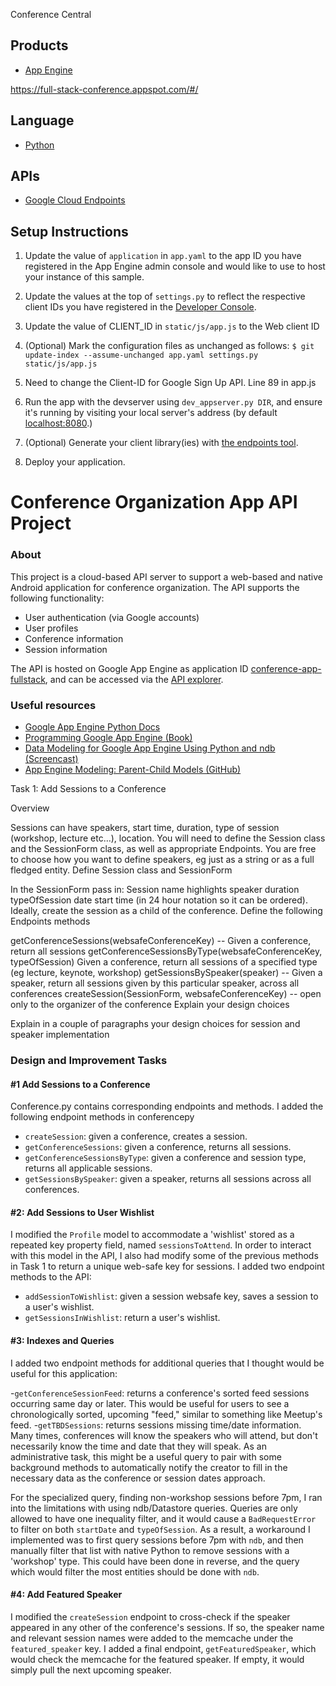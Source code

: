 Conference Central 

## Products
- [App Engine][1]

https://full-stack-conference.appspot.com/#/
## Language
- [Python][2]

## APIs
- [Google Cloud Endpoints][3]

## Setup Instructions
1. Update the value of `application` in `app.yaml` to the app ID you
   have registered in the App Engine admin console and would like to use to host
   your instance of this sample.
2. Update the values at the top of `settings.py` to
   reflect the respective client IDs you have registered in the
   [Developer Console][4].
3. Update the value of CLIENT_ID in `static/js/app.js` to the Web client ID
4. (Optional) Mark the configuration files as unchanged as follows:
   `$ git update-index --assume-unchanged app.yaml settings.py static/js/app.js`
5. Need to change the Client-ID for Google Sign Up API. 
Line 89 in app.js

1. Run the app with the devserver using `dev_appserver.py DIR`, and ensure it's running by visiting your local server's address (by default [localhost:8080][5].)
1. (Optional) Generate your client library(ies) with [the endpoints tool][6].
1. Deploy your application.



# Conference Organization App API Project

### About

This project is a cloud-based API server to support a web-based and native Android application for conference organization.  The API supports the following functionality:

- User authentication (via Google accounts)
- User profiles
- Conference information
- Session information

The API is hosted on Google App Engine as application ID [conference-app-fullstack](https://conference-app-fullstack.appspot.com/#/), and can be accessed via the [API explorer](https://apis-explorer.appspot.com/apis-explorer/?base=https://conference-app-fullstack.appspot.com/_ah/api#p/).


### Useful resources
- [Google App Engine Python Docs](https://cloud.google.com/appengine/docs/python/)
- [Programming Google App Engine (Book)](http://www.amazon.com/Programming-Google-App-Engine-Sanderson/dp/144939826X)
- [Data Modeling for Google App Engine Using Python and ndb (Screencast)](https://www.youtube.com/watch?v=xZsxWn58pS0)
- [App Engine Modeling: Parent-Child Models (GitHub)](https://github.com/GoogleCloudPlatform/appengine-modeling-ndb/blob/master/parent_child_models.py)

Task 1: Add Sessions to a Conference

Overview

Sessions can have speakers, start time, duration, type of session (workshop, lecture etc…), location. You will need to define the Session class and the SessionForm class, as well as appropriate Endpoints.
You are free to choose how you want to define speakers, eg just as a string or as a full fledged entity.
Define Session class and SessionForm

In the SessionForm pass in:
Session name
highlights
speaker
duration
typeOfSession
date
start time (in 24 hour notation so it can be ordered).
Ideally, create the session as a child of the conference.
Define the following Endpoints methods

getConferenceSessions(websafeConferenceKey) -- Given a conference, return all sessions
getConferenceSessionsByType(websafeConferenceKey, typeOfSession) Given a conference, return all sessions of a specified type (eg lecture, keynote, workshop)
getSessionsBySpeaker(speaker) -- Given a speaker, return all sessions given by this particular speaker, across all conferences
createSession(SessionForm, websafeConferenceKey) -- open only to the organizer of the conference
Explain your design choices

Explain in a couple of paragraphs your design choices for session and speaker implementation
### Design and Improvement Tasks

#### #1 Add Sessions to a Conference

Conference.py contains corresponding endpoints and methods.
I added the following endpoint methods in conferencepy

- `createSession`:    given a conference, creates a session.
- `getConferenceSessions`:   given a conference, returns all sessions.
- `getConferenceSessionsByType`:   given a conference and session type, returns all applicable sessions.
- `getSessionsBySpeaker`: given a speaker, returns all sessions across all conferences.

[1]: https://developers.google.com/appengine
[2]: http://python.org
[3]: https://developers.google.com/appengine/docs/python/endpoints/
[4]: https://console.developers.google.com/
[5]: https://localhost:8080/
[6]: https://developers.google.com/appengine/docs/python/endpoints/endpoints_tool


#### #2: Add Sessions to User Wishlist

I modified the `Profile` model to accommodate a 'wishlist' stored as a repeated key property field, named `sessionsToAttend`.  In order to interact with this model in the API, I also had modify some of the previous methods in Task 1 to return a unique web-safe key for sessions.  I added two endpoint methods to the API:

- `addSessionToWishlist`: given a session websafe key, saves a session to a user's wishlist.
- `getSessionsInWishlist`: return a user's wishlist.


#### #3: Indexes and Queries

I added two endpoint methods for additional queries that I thought would be useful for this application:

-`getConferenceSessionFeed`: returns a conference's sorted feed sessions occurring same day or later. This would be useful for users to see a chronologically sorted, upcoming "feed," similar to something like Meetup's feed.
-`getTBDSessions`: returns sessions missing time/date information. Many times, conferences will know the speakers who will attend, but don't necessarily know the time and date that they will speak. As an administrative task, this might be a useful query to pair with some background methods to automatically notify the creator to fill in the necessary data as the conference or session dates approach.

For the specialized query, finding non-workshop sessions before 7pm, I ran into the limitations with using ndb/Datastore queries.  Queries are only allowed to have one inequality filter, and it would cause a `BadRequestError` to filter on both `startDate` and `typeOfSession`.  As a result, a workaround I implemented was to first query sessions before 7pm with `ndb`, and then manually filter that list with native Python to remove sessions with a 'workshop' type.  This could have been done in reverse, and the query which would filter the most entities should be done with `ndb`.


#### #4: Add Featured Speaker

I modified the `createSession` endpoint to cross-check if the speaker appeared in any other of the conference's sessions.  If so, the speaker name and relevant session names were added to the memcache under the `featured_speaker` key.  I added a final endpoint, `getFeaturedSpeaker`, which would check the memcache for the featured speaker.  If empty, it would simply pull the next upcoming speaker.


